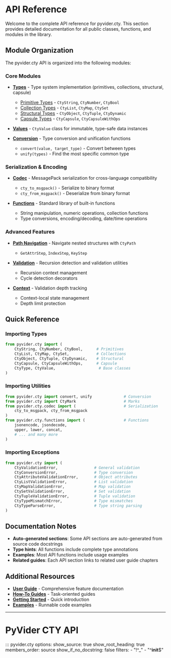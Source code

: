 # API Reference

Welcome to the complete API reference for pyvider.cty. This section provides detailed documentation for all public classes, functions, and modules in the library.

## Module Organization

The pyvider.cty API is organized into the following modules:

### Core Modules

- **[Types](types/index.md)** - Type system implementation (primitives, collections, structural, capsule)
  - [Primitive Types](types/primitives.md) - `CtyString`, `CtyNumber`, `CtyBool`
  - [Collection Types](types/collections.md) - `CtyList`, `CtyMap`, `CtySet`
  - [Structural Types](types/structural.md) - `CtyObject`, `CtyTuple`, `CtyDynamic`
  - [Capsule Types](types/capsule.md) - `CtyCapsule`, `CtyCapsuleWithOps`

- **[Values](values.md)** - `CtyValue` class for immutable, type-safe data instances

- **[Conversion](conversion.md)** - Type conversion and unification functions
  - `convert(value, target_type)` - Convert between types
  - `unify(types)` - Find the most specific common type

### Serialization & Encoding

- **[Codec](codec.md)** - MessagePack serialization for cross-language compatibility
  - `cty_to_msgpack()` - Serialize to binary format
  - `cty_from_msgpack()` - Deserialize from binary format

- **[Functions](functions.md)** - Standard library of built-in functions
  - String manipulation, numeric operations, collection functions
  - Type conversions, encoding/decoding, date/time operations

### Advanced Features

- **[Path Navigation](path.md)** - Navigate nested structures with `CtyPath`
  - `GetAttrStep`, `IndexStep`, `KeyStep`

- **[Validation](validation.md)** - Recursion detection and validation utilities
  - Recursion context management
  - Cycle detection decorators

- **[Context](context.md)** - Validation depth tracking
  - Context-local state management
  - Depth limit protection

## Quick Reference

### Importing Types

```python
from pyvider.cty import (
    CtyString, CtyNumber, CtyBool,      # Primitives
    CtyList, CtyMap, CtySet,            # Collections
    CtyObject, CtyTuple, CtyDynamic,    # Structural
    CtyCapsule, CtyCapsuleWithOps,      # Capsule
    CtyType, CtyValue,                   # Base classes
)
```

### Importing Utilities

```python
from pyvider.cty import convert, unify              # Conversion
from pyvider.cty import CtyMark                     # Marks
from pyvider.cty.codec import (                     # Serialization
    cty_to_msgpack, cty_from_msgpack
)
from pyvider.cty.functions import (                 # Functions
    jsonencode, jsondecode,
    upper, lower, concat,
    # ... and many more
)
```

### Importing Exceptions

```python
from pyvider.cty import (
    CtyValidationError,                # General validation
    CtyConversionError,                # Type conversion
    CtyAttributeValidationError,       # Object attributes
    CtyListValidationError,            # List validation
    CtyMapValidationError,             # Map validation
    CtySetValidationError,             # Set validation
    CtyTupleValidationError,           # Tuple validation
    CtyTypeMismatchError,              # Type mismatches
    CtyTypeParseError,                 # Type string parsing
)
```

## Documentation Notes

- **Auto-generated sections**: Some API sections are auto-generated from source code docstrings
- **Type hints**: All functions include complete type annotations
- **Examples**: Most API functions include usage examples
- **Related guides**: Each API section links to related user guide chapters

## Additional Resources

- **[User Guide](../user-guide/index.md)** - Comprehensive feature documentation
- **[How-To Guides](../how-to/index.md)** - Task-oriented guides
- **[Getting Started](../getting-started/index.md)** - Quick introduction
- **[Examples](../getting-started/examples.md)** - Runnable code examples

---

# PyVider CTY API

::: pyvider.cty
    options:
      show_source: true
      show_root_heading: true
      members_order: source
      show_if_no_docstring: false
      filters:
        - "!^_"
        - "^__init__$"
